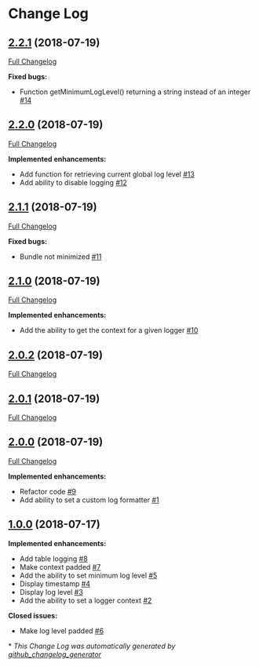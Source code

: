 # Change Log

## [2.2.1](https://github.com/kaishiyoku/js-simple-logger/tree/2.2.1) (2018-07-19)
[Full Changelog](https://github.com/kaishiyoku/js-simple-logger/compare/2.2.0...2.2.1)

**Fixed bugs:**

- Function getMinimumLogLevel\(\) returning a string instead of an integer [\#14](https://github.com/Kaishiyoku/js-simple-logger/issues/14)

## [2.2.0](https://github.com/kaishiyoku/js-simple-logger/tree/2.2.0) (2018-07-19)
[Full Changelog](https://github.com/kaishiyoku/js-simple-logger/compare/2.1.1...2.2.0)

**Implemented enhancements:**

- Add function for retrieving current global log level [\#13](https://github.com/Kaishiyoku/js-simple-logger/issues/13)
- Add ability to disable logging [\#12](https://github.com/Kaishiyoku/js-simple-logger/issues/12)

## [2.1.1](https://github.com/kaishiyoku/js-simple-logger/tree/2.1.1) (2018-07-19)
[Full Changelog](https://github.com/kaishiyoku/js-simple-logger/compare/2.1.0...2.1.1)

**Fixed bugs:**

- Bundle not minimized [\#11](https://github.com/Kaishiyoku/js-simple-logger/issues/11)

## [2.1.0](https://github.com/kaishiyoku/js-simple-logger/tree/2.1.0) (2018-07-19)
[Full Changelog](https://github.com/kaishiyoku/js-simple-logger/compare/2.0.2...2.1.0)

**Implemented enhancements:**

- Add the ability to get the context for a given logger [\#10](https://github.com/Kaishiyoku/js-simple-logger/issues/10)

## [2.0.2](https://github.com/kaishiyoku/js-simple-logger/tree/2.0.2) (2018-07-19)
[Full Changelog](https://github.com/kaishiyoku/js-simple-logger/compare/2.0.1...2.0.2)

## [2.0.1](https://github.com/kaishiyoku/js-simple-logger/tree/2.0.1) (2018-07-19)
[Full Changelog](https://github.com/kaishiyoku/js-simple-logger/compare/2.0.0...2.0.1)

## [2.0.0](https://github.com/kaishiyoku/js-simple-logger/tree/2.0.0) (2018-07-19)
[Full Changelog](https://github.com/kaishiyoku/js-simple-logger/compare/1.0.0...2.0.0)

**Implemented enhancements:**

- Refactor code [\#9](https://github.com/Kaishiyoku/js-simple-logger/issues/9)
- Add ability to set a custom log formatter [\#1](https://github.com/Kaishiyoku/js-simple-logger/issues/1)

## [1.0.0](https://github.com/kaishiyoku/js-simple-logger/tree/1.0.0) (2018-07-17)
**Implemented enhancements:**

- Add table logging [\#8](https://github.com/Kaishiyoku/js-simple-logger/issues/8)
- Make context padded [\#7](https://github.com/Kaishiyoku/js-simple-logger/issues/7)
- Add the ability to set minimum log level [\#5](https://github.com/Kaishiyoku/js-simple-logger/issues/5)
- Display timestamp [\#4](https://github.com/Kaishiyoku/js-simple-logger/issues/4)
- Display log level [\#3](https://github.com/Kaishiyoku/js-simple-logger/issues/3)
- Add the ability to set a logger context [\#2](https://github.com/Kaishiyoku/js-simple-logger/issues/2)

**Closed issues:**

- Make log level padded [\#6](https://github.com/Kaishiyoku/js-simple-logger/issues/6)



\* *This Change Log was automatically generated by [github_changelog_generator](https://github.com/skywinder/Github-Changelog-Generator)*
